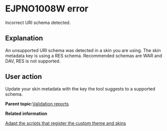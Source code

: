 # EJPNO1008W error

Incorrect URI schema detected.

## Explanation

An unsupported URI schema was detected in a skin you are using. The skin metadata key is using a RES schema. Recommended schemas are WAR and DAV, RES is not supported.

## User action

Update your skin metadata with the key the tool suggests to a supported schema.

**Parent topic:**[Validation reports](../dev-theme/themopt_an_val_reports.md)

**Related information**  


[Adapt the scripts that register the custom theme and skins](../dev-theme/themeopt_move_repack_script.md)

